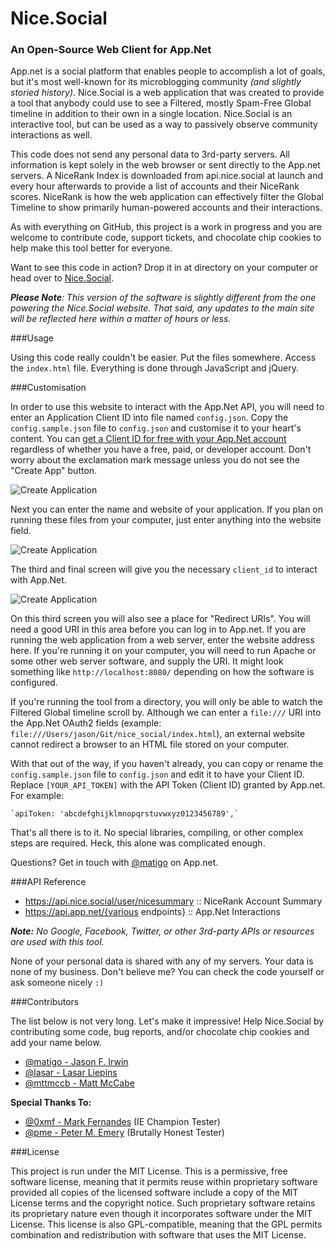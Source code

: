 # Nice.Social
### An Open-Source Web Client for App.Net

App.net is a social platform that enables people to accomplish a lot of goals, but it's most well-known for its microblogging community *(and slightly storied history)*. Nice.Social is a web application that was created to provide a tool that anybody could use to see a Filtered, mostly Spam-Free Global timeline in addition to their own in a single location. Nice.Social is an interactive tool, but can be used as a way to passively observe community interactions as well.

This code does not send any personal data to 3rd-party servers. All information is kept solely in the web browser or sent directly to the App.net servers. A NiceRank Index is downloaded from api.nice.social at launch and every hour afterwards to provide a list of accounts and their NiceRank scores. NiceRank is how the web application can effectively filter the Global Timeline to show primarily human-powered accounts and their interactions.

As with everything on GitHub, this project is a work in progress and you are welcome to contribute code, support tickets, and chocolate chip cookies to help make this tool better for everyone.

Want to see this code in action? Drop it in at directory on your computer or head over to [Nice.Social](https://nice.social).

***Please Note**: This version of the software is slightly different from the one powering the Nice.Social website. That said, any updates to the main site will be reflected here within a matter of hours or less.*

###Usage

Using this code really couldn't be easier. Put the files somewhere. Access the `index.html` file. Everything is done through JavaScript and jQuery.

###Customisation

In order to use this website to interact with the App.Net API, you will need to enter an Application Client ID into file named `config.json`. Copy the `config.sample.json` file to `config.json` and customise it to your heart's content. You can [get a Client ID for free with your App.Net account](https://account.app.net/developer/apps/) regardless of whether you have a free, paid, or developer account. Don't worry about the exclamation mark message unless you do not see the "Create App" button.

![Create Application](https://nice.social/gitpics/1_create_app.jpg)

Next you can enter the name and website of your application. If you plan on running these files from your computer, just enter anything into the website field.

![Create Application](https://nice.social/gitpics/2_create_app.jpg)

The third and final screen will give you the necessary `client_id` to interact with App.Net.

![Create Application](https://nice.social/gitpics/3_create_app.jpg)

On this third screen you will also see a place for "Redirect URIs". You will need a good URI in this area before you can log in to App.net. If you are running the web application from a web server, enter the website address here. If you're running it on your computer, you will need to run Apache or some other web server software, and supply the URI. It might look something like `http://localhost:8080/` depending on how the software is configured.

If you're running the tool from a directory, you will only be able to watch the Filtered Global timeline scroll by. Although we can enter a `file:///` URI into the App.Net OAuth2 fields (example: `file:///Users/jason/Git/nice_social/index.html`), an external website cannot redirect a browser to an HTML file stored on your computer.

With that out of the way, if you haven't already, you can copy or rename the `config.sample.json` file to `config.json` and edit it to have your Client ID. Replace `[YOUR_API_TOKEN]` with the API Token (Client ID) granted by App.net. For example:

    `apiToken: 'abcdefghijklmnopqrstuvwxyz0123456789',`

That's all there is to it. No special libraries, compiling, or other complex steps are required. Heck, this alone was complicated enough.

Questions? Get in touch with [@matigo](https://alpha.app.net/matigo) on App.net.

###API Reference

* https://api.nice.social/user/nicesummary :: NiceRank Account Summary
* https://api.app.net/{various endpoints} :: App.Net Interactions

***Note:** No Google, Facebook, Twitter, or other 3rd-party APIs or resources are used with this tool.*

None of your personal data is shared with any of my servers. Your data is none of my business. Don't believe me? You can check the code yourself or ask someone nicely `:)`

###Contributors

The list below is not very long. Let's make it impressive! Help Nice.Social by contributing some code, bug reports, and/or chocolate chip cookies and add your name below.

* [@matigo - Jason F. Irwin](https://alpha.app.net/matigo)
* [@lasar - Lasar Liepins](https://alpha.app.net/lasar)
* [@mttmccb - Matt McCabe](https://alpha.app.net/mttmccb)

**Special Thanks To:**

* [@0xmf - Mark Fernandes](https://alpha.app.net/0xmf) (IE Champion Tester)
* [@pme - Peter M. Emery](https://alpha.app.net/pme) (Brutally Honest Tester)

###License

This project is run under the MIT License. This is a permissive, free software license, meaning that it permits reuse within proprietary software provided all copies of the licensed software include a copy of the MIT License terms and the copyright notice. Such proprietary software retains its proprietary nature even though it incorporates software under the MIT License. This license is also GPL-compatible, meaning that the GPL permits combination and redistribution with software that uses the MIT License.